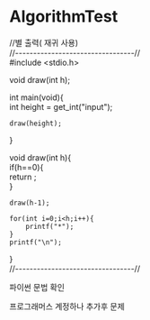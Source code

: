# AlgorithmTest

//별 출력( 재귀 사용)   
//---------------------------------//   
#include <stdio.h>   
   
void draw(int h);   
   
int main(void){   
    int height = get_int("input");   
   
    draw(height);   
}   
   
void draw(int h){   
    if(h==0){   
        return ;   
    }   
   
    draw(h-1);   
   
    for(int i=0;i<h;i++){   
        printf("*");   
    }   
    printf("\n");   
}   
//---------------------------------//   

파이썬 문법 확인

프로그래머스 계정하나 추가후 문제 
